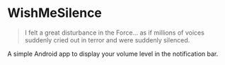 # WishMeSilence

>I felt a great disturbance in the Force... as if millions of voices suddenly cried out in terror and were suddenly silenced.

A simple Android app to display your volume level in the notification bar.
